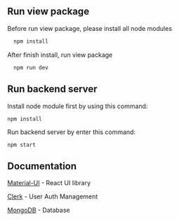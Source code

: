 
## Run view package

Before run view package, please install all node modules

```bash
  npm install
```

After finish install, run view package
```
  npm run dev
```

## Run backend server

Install node module first by using this command:
```
npm install
```

Run backend server by enter this command: 
```
npm start
```


## Documentation

[Material-UI](https://mui.com/) - React UI library

[Clerk](https://clerk.com/) - User Auth Management

[MongoDB](https://www.mongodb.com/) - Database

